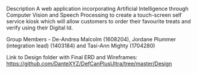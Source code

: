 Description 
A web application incorporating Artificial Intelligence through Computer Vision and Speech Processing to create a touch-screen self service kiosk which will allow customers to order their favourite treats and verify using their Digital Id.

Group Members - De-Andrea Malcolm (1608204), Jordane Plummer (integration lead) (1403184) and Tasi-Ann Mighty (1704280)

Link to Design folder with Final ERD and Wireframes:
https://github.com/DanteXYZ/DefCanPlusUltra/tree/master/Design
